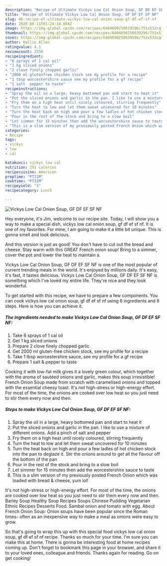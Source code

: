 ```yaml
---
description: "Recipe of Ultimate Vickys Low Cal Onion Soup, GF DF EF SF NF"
title: "Recipe of Ultimate Vickys Low Cal Onion Soup, GF DF EF SF NF"
slug: 46-recipe-of-ultimate-vickys-low-cal-onion-soup-gf-df-ef-sf-nf
date: 2020-08-11T01:24:34.894Z
image: https://img-global.cpcdn.com/recipes/6404690250039296/751x532cq70/vickys-low-cal-onion-soup-gf-df-ef-sf-nf-recipe-main-photo.jpg
thumbnail: https://img-global.cpcdn.com/recipes/6404690250039296/751x532cq70/vickys-low-cal-onion-soup-gf-df-ef-sf-nf-recipe-main-photo.jpg
cover: https://img-global.cpcdn.com/recipes/6404690250039296/751x532cq70/vickys-low-cal-onion-soup-gf-df-ef-sf-nf-recipe-main-photo.jpg
author: Hallie Allen
ratingvalue: 4.1
reviewcount: 2556
recipeingredient:
- "6 sprays of 1 cal oil"
- "1 kg sliced onions"
- "2 clove finely chopped garlic"
- "2000 ml glutenfree chicken stock see my profile for a recipe"
- "1 tbsp worcestershire sauce see my profile for a gf recipe"
- "1 salt  pepper to taste"
recipeinstructions:
- "Spray the oil in a large, heavy bottomed pan and start to heat it"
- "Put the sliced onions and garlic in the pan. I like to use a mixture of different onions. Add a pinch of salt and pepper"
- "Fry them on a high heat until nicely coloured, stirring frequently"
- "Turn the heat to low and let them sweat uncovered for 10 minutes"
- "Turn the heat back on high and pour a few ladles of hot chicken stock into the pan to deglaze it. Stir the onions around to get all the flavour off the bottom of the pan"
- "Pour in the rest of the stock and bring to a slow boil"
- "Let simmer for 15 minutes then add the worcestershire sauce to taste"
- "This is a slim version of my previously posted French Onion which was loaded with bread &amp; cheese, yum lol!"
categories:
- Recipe
tags:
- vickys
- low
- cal

katakunci: vickys low cal 
nutrition: 291 calories
recipecuisine: American
preptime: "PT21M"
cooktime: "PT32M"
recipeyield: "1"
recipecategory: Lunch

---
```



![Vickys Low Cal Onion Soup, GF DF EF SF NF](https://img-global.cpcdn.com/recipes/6404690250039296/751x532cq70/vickys-low-cal-onion-soup-gf-df-ef-sf-nf-recipe-main-photo.jpg)

Hey everyone, it's Jim, welcome to our recipe site. Today, I will show you a way to make a special dish, vickys low cal onion soup, gf df ef sf nf. It is one of my favorites. For mine, I am going to make it a little bit unique. This is gonna smell and look delicious.

And this version is just as good! You don&#39;t have to cut out the bread and cheese. Stay warm with this GREAT French onion soup! Bring to a simmer, cover the pot and lower the heat to maintain a.

Vickys Low Cal Onion Soup, GF DF EF SF NF is one of the most popular of current trending meals in the world. It's enjoyed by millions daily. It's easy, it's fast, it tastes delicious. Vickys Low Cal Onion Soup, GF DF EF SF NF is something which I've loved my entire life. They're nice and they look wonderful.


To get started with this recipe, we have to prepare a few components. You can cook vickys low cal onion soup, gf df ef sf nf using 6 ingredients and 8 steps. Here is how you can achieve it.

<!--inarticleads1-->

##### The ingredients needed to make Vickys Low Cal Onion Soup, GF DF EF SF NF:

1. Take 6 sprays of 1 cal oil
1. Get 1 kg sliced onions
1. Prepare 2 clove finely chopped garlic
1. Get 2000 ml gluten-free chicken stock, see my profile for a recipe
1. Take 1 tbsp worcestershire sauce, see my profile for a gf recipe
1. Prepare 1 salt &amp; pepper to taste


Cooking it with low-fat milk gives it a lovely green colour, which together with the aroma of sautéed onions and garlic, makes this soup irresistible! French Onion Soup made from scratch with caramelised onions and topped with the essential cheesy toast. It&#39;s not high-stress or high-energy effort. For most of the time, the onions are cooked over low heat so you just need to stir them every now and then. 

<!--inarticleads2-->

##### Steps to make Vickys Low Cal Onion Soup, GF DF EF SF NF:

1. Spray the oil in a large, heavy bottomed pan and start to heat it
1. Put the sliced onions and garlic in the pan. I like to use a mixture of different onions. Add a pinch of salt and pepper
1. Fry them on a high heat until nicely coloured, stirring frequently
1. Turn the heat to low and let them sweat uncovered for 10 minutes
1. Turn the heat back on high and pour a few ladles of hot chicken stock into the pan to deglaze it. Stir the onions around to get all the flavour off the bottom of the pan
1. Pour in the rest of the stock and bring to a slow boil
1. Let simmer for 15 minutes then add the worcestershire sauce to taste
1. This is a slim version of my previously posted French Onion which was loaded with bread &amp; cheese, yum lol!


It&#39;s not high-stress or high-energy effort. For most of the time, the onions are cooked over low heat so you just need to stir them every now and then. Barley Soup Healthy Soup Recipes Soups Chinese Pudding Vegetarian Ethnic Recipes Desserts Food. Sambal onion and tomato with egg. About French Onion Soup: Onion soups have been popular since the Roman times- often as an inexpensive way to make a meal as onions were easy to grow. 

So that's going to wrap this up with this special food vickys low cal onion soup, gf df ef sf nf recipe. Thanks so much for your time. I'm sure you can make this at home. There is gonna be interesting food at home recipes coming up. Don't forget to bookmark this page in your browser, and share it to your loved ones, colleague and friends. Thanks again for reading. Go on get cooking!
